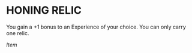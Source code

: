 ﻿# HONING RELIC

You gain a +1 bonus to an Experience of your choice. You can only carry one relic.

*Item*
